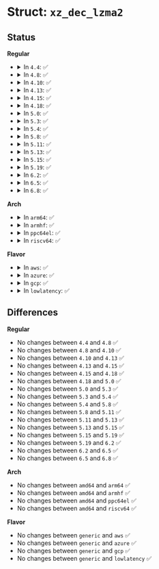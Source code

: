 # Struct: <code>xz_dec_lzma2</code>

## Status
<b>Regular</b>
<ul>
<li>
<details>
<summary>In <code>4.4</code>: ✅</summary>

```c
struct xz_dec_lzma2 {
    struct rc_dec rc;
    struct dictionary dict;
    struct lzma2_dec lzma2;
    struct lzma_dec lzma;
    struct (anon) temp;
};
```
</details>
</li>
<li>
<details>
<summary>In <code>4.8</code>: ✅</summary>

```c
struct xz_dec_lzma2 {
    struct rc_dec rc;
    struct dictionary dict;
    struct lzma2_dec lzma2;
    struct lzma_dec lzma;
    struct (anon) temp;
};
```
</details>
</li>
<li>
<details>
<summary>In <code>4.10</code>: ✅</summary>

```c
struct xz_dec_lzma2 {
    struct rc_dec rc;
    struct dictionary dict;
    struct lzma2_dec lzma2;
    struct lzma_dec lzma;
    struct (anon) temp;
};
```
</details>
</li>
<li>
<details>
<summary>In <code>4.13</code>: ✅</summary>

```c
struct xz_dec_lzma2 {
    struct rc_dec rc;
    struct dictionary dict;
    struct lzma2_dec lzma2;
    struct lzma_dec lzma;
    struct (anon) temp;
};
```
</details>
</li>
<li>
<details>
<summary>In <code>4.15</code>: ✅</summary>

```c
struct xz_dec_lzma2 {
    struct rc_dec rc;
    struct dictionary dict;
    struct lzma2_dec lzma2;
    struct lzma_dec lzma;
    struct (anon) temp;
};
```
</details>
</li>
<li>
<details>
<summary>In <code>4.18</code>: ✅</summary>

```c
struct xz_dec_lzma2 {
    struct rc_dec rc;
    struct dictionary dict;
    struct lzma2_dec lzma2;
    struct lzma_dec lzma;
    struct (anon) temp;
};
```
</details>
</li>
<li>
<details>
<summary>In <code>5.0</code>: ✅</summary>

```c
struct xz_dec_lzma2 {
    struct rc_dec rc;
    struct dictionary dict;
    struct lzma2_dec lzma2;
    struct lzma_dec lzma;
    struct (anon) temp;
};
```
</details>
</li>
<li>
<details>
<summary>In <code>5.3</code>: ✅</summary>

```c
struct xz_dec_lzma2 {
    struct rc_dec rc;
    struct dictionary dict;
    struct lzma2_dec lzma2;
    struct lzma_dec lzma;
    struct (anon) temp;
};
```
</details>
</li>
<li>
<details>
<summary>In <code>5.4</code>: ✅</summary>

```c
struct xz_dec_lzma2 {
    struct rc_dec rc;
    struct dictionary dict;
    struct lzma2_dec lzma2;
    struct lzma_dec lzma;
    struct (anon) temp;
};
```
</details>
</li>
<li>
<details>
<summary>In <code>5.8</code>: ✅</summary>

```c
struct xz_dec_lzma2 {
    struct rc_dec rc;
    struct dictionary dict;
    struct lzma2_dec lzma2;
    struct lzma_dec lzma;
    struct (anon) temp;
};
```
</details>
</li>
<li>
<details>
<summary>In <code>5.11</code>: ✅</summary>

```c
struct xz_dec_lzma2 {
    struct rc_dec rc;
    struct dictionary dict;
    struct lzma2_dec lzma2;
    struct lzma_dec lzma;
    struct (anon) temp;
};
```
</details>
</li>
<li>
<details>
<summary>In <code>5.13</code>: ✅</summary>

```c
struct xz_dec_lzma2 {
    struct rc_dec rc;
    struct dictionary dict;
    struct lzma2_dec lzma2;
    struct lzma_dec lzma;
    struct (anon) temp;
};
```
</details>
</li>
<li>
<details>
<summary>In <code>5.15</code>: ✅</summary>

```c
struct xz_dec_lzma2 {
    struct rc_dec rc;
    struct dictionary dict;
    struct lzma2_dec lzma2;
    struct lzma_dec lzma;
    struct (anon) temp;
};
```
</details>
</li>
<li>
<details>
<summary>In <code>5.19</code>: ✅</summary>

```c
struct xz_dec_lzma2 {
    struct rc_dec rc;
    struct dictionary dict;
    struct lzma2_dec lzma2;
    struct lzma_dec lzma;
    struct (anon) temp;
};
```
</details>
</li>
<li>
<details>
<summary>In <code>6.2</code>: ✅</summary>

```c
struct xz_dec_lzma2 {
    struct rc_dec rc;
    struct dictionary dict;
    struct lzma2_dec lzma2;
    struct lzma_dec lzma;
    struct (anon) temp;
};
```
</details>
</li>
<li>
<details>
<summary>In <code>6.5</code>: ✅</summary>

```c
struct xz_dec_lzma2 {
    struct rc_dec rc;
    struct dictionary dict;
    struct lzma2_dec lzma2;
    struct lzma_dec lzma;
    struct (anon) temp;
};
```
</details>
</li>
<li>
<details>
<summary>In <code>6.8</code>: ✅</summary>

```c
struct xz_dec_lzma2 {
    struct rc_dec rc;
    struct dictionary dict;
    struct lzma2_dec lzma2;
    struct lzma_dec lzma;
    struct (anon) temp;
};
```
</details>
</li>
</ul>
<b>Arch</b>
<ul>
<li>
<details>
<summary>In <code>arm64</code>: ✅</summary>

```c
struct xz_dec_lzma2 {
    struct rc_dec rc;
    struct dictionary dict;
    struct lzma2_dec lzma2;
    struct lzma_dec lzma;
    struct (anon) temp;
};
```
</details>
</li>
<li>
<details>
<summary>In <code>armhf</code>: ✅</summary>

```c
struct xz_dec_lzma2 {
    struct rc_dec rc;
    struct dictionary dict;
    struct lzma2_dec lzma2;
    struct lzma_dec lzma;
    struct (anon) temp;
};
```
</details>
</li>
<li>
<details>
<summary>In <code>ppc64el</code>: ✅</summary>

```c
struct xz_dec_lzma2 {
    struct rc_dec rc;
    struct dictionary dict;
    struct lzma2_dec lzma2;
    struct lzma_dec lzma;
    struct (anon) temp;
};
```
</details>
</li>
<li>
<details>
<summary>In <code>riscv64</code>: ✅</summary>

```c
struct xz_dec_lzma2 {
    struct rc_dec rc;
    struct dictionary dict;
    struct lzma2_dec lzma2;
    struct lzma_dec lzma;
    struct (anon) temp;
};
```
</details>
</li>
</ul>
<b>Flavor</b>
<ul>
<li>
<details>
<summary>In <code>aws</code>: ✅</summary>

```c
struct xz_dec_lzma2 {
    struct rc_dec rc;
    struct dictionary dict;
    struct lzma2_dec lzma2;
    struct lzma_dec lzma;
    struct (anon) temp;
};
```
</details>
</li>
<li>
<details>
<summary>In <code>azure</code>: ✅</summary>

```c
struct xz_dec_lzma2 {
    struct rc_dec rc;
    struct dictionary dict;
    struct lzma2_dec lzma2;
    struct lzma_dec lzma;
    struct (anon) temp;
};
```
</details>
</li>
<li>
<details>
<summary>In <code>gcp</code>: ✅</summary>

```c
struct xz_dec_lzma2 {
    struct rc_dec rc;
    struct dictionary dict;
    struct lzma2_dec lzma2;
    struct lzma_dec lzma;
    struct (anon) temp;
};
```
</details>
</li>
<li>
<details>
<summary>In <code>lowlatency</code>: ✅</summary>

```c
struct xz_dec_lzma2 {
    struct rc_dec rc;
    struct dictionary dict;
    struct lzma2_dec lzma2;
    struct lzma_dec lzma;
    struct (anon) temp;
};
```
</details>
</li>
</ul>

## Differences
<b>Regular</b>
<ul>
<li>
No changes between <code>4.4</code> and <code>4.8</code> ✅
</li>
<li>
No changes between <code>4.8</code> and <code>4.10</code> ✅
</li>
<li>
No changes between <code>4.10</code> and <code>4.13</code> ✅
</li>
<li>
No changes between <code>4.13</code> and <code>4.15</code> ✅
</li>
<li>
No changes between <code>4.15</code> and <code>4.18</code> ✅
</li>
<li>
No changes between <code>4.18</code> and <code>5.0</code> ✅
</li>
<li>
No changes between <code>5.0</code> and <code>5.3</code> ✅
</li>
<li>
No changes between <code>5.3</code> and <code>5.4</code> ✅
</li>
<li>
No changes between <code>5.4</code> and <code>5.8</code> ✅
</li>
<li>
No changes between <code>5.8</code> and <code>5.11</code> ✅
</li>
<li>
No changes between <code>5.11</code> and <code>5.13</code> ✅
</li>
<li>
No changes between <code>5.13</code> and <code>5.15</code> ✅
</li>
<li>
No changes between <code>5.15</code> and <code>5.19</code> ✅
</li>
<li>
No changes between <code>5.19</code> and <code>6.2</code> ✅
</li>
<li>
No changes between <code>6.2</code> and <code>6.5</code> ✅
</li>
<li>
No changes between <code>6.5</code> and <code>6.8</code> ✅
</li>
</ul>
<b>Arch</b>
<ul>
<li>
No changes between <code>amd64</code> and <code>arm64</code> ✅
</li>
<li>
No changes between <code>amd64</code> and <code>armhf</code> ✅
</li>
<li>
No changes between <code>amd64</code> and <code>ppc64el</code> ✅
</li>
<li>
No changes between <code>amd64</code> and <code>riscv64</code> ✅
</li>
</ul>
<b>Flavor</b>
<ul>
<li>
No changes between <code>generic</code> and <code>aws</code> ✅
</li>
<li>
No changes between <code>generic</code> and <code>azure</code> ✅
</li>
<li>
No changes between <code>generic</code> and <code>gcp</code> ✅
</li>
<li>
No changes between <code>generic</code> and <code>lowlatency</code> ✅
</li>
</ul>
